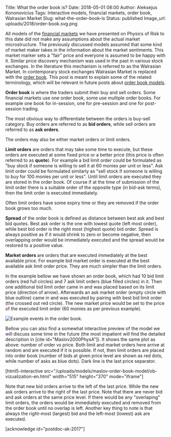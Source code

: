 Title: What the order book is?
Date: 2018-05-01 08:00
Author: Aleksejus Kononovicius
Tags: Interactive models, financial markets, order book, Walrasian Market
Slug: what-the-order-book-is
Status: published
Image_url: uploads/2018/order-book.svg.png

All models of the [financial markets](/tag/financial-markets/) we have presented on Physics of Risk to this date did not make any assumptions about the actual market microstructure. The previously discussed models assumed that some kind of market maker takes in the information about the market sentiments. This market marker sets a "fair" price and everyone is assumed to be happy with it. Similar price discovery mechanism was used in the past in various stock exchanges. In the literature this mechanism is referred to as the Walrasian Market. In contemporary stock exchanges Walrasian Market is replaced with the [order book]({filename}/articles/2018/what-the-order-book-is.md). This post is meant to explain some of the related terminology, which will be relevant in future posts about [order book models](/tag/order-book/).<!--more-->

**Order book** is where the traders submit their buy and sell orders. Some financial markets use one order book, some use multiple order books. For example one book for in-session, one for pre-session and one for post-session trading.

The most obvious way to differentiate between the orders is buy-sell category. Buy orders are referred to as **bid orders**, while sell orders are referred to as **ask orders**.

The orders may also be either market orders or limit orders. 

**Limit orders** are orders that may take some time to execute, but these orders are executed at some fixed price or a better price (this price is often referred to as **quote**). For example a bid limit order could be formulated as "buy stock if someone is willing to sell it at 60 monies per unit or less". Ask limit order could be formulated similarly as "sell stock if someone is willing to buy for 100 monies per unit or less". Until limit orders are executed they are stored in the order book. Of course if at the time of submission of the limit order there is a suitable order of the opposite type (in bid-ask terms), then the limit order is executed immediately.

Often limit orders have some expiry time or they are removed if the order book grows too much.

**Spread** of the order book is defined as distance between best ask and best bid quotes. Best ask order is the one with lowest quote (left most order), while best bid order is the right most (highest quote) bid order. Spread is always positive as if it would shrink to zero or become negative, then overlapping order would be immediately executed and the spread would be restored to a positive value.

**Market orders** are orders that are executed immediately at the best available price. For example bid market order is executed at the best available ask limit order price. They are much simpler than the limit orders.

In the example bellow we have shown an order book, which had 10 bid limit orders (red full circles) and 7 ask limit orders (blue filled circles) in it. Then one additional bid limit order came in and was placed based on its limit price (direction of arrow). Afterwards an ask market order (empty circle with blue outline) came in and was executed by pairing with best bid limit order (the crossed out red circle). The new market price would be set to the price of the executed limit order (60 monies as per previous example).

![Example events in the order book.]({filename}/uploads/2018/order-book.svg.png "Example events in the order book.")

Bellow you can also find a somewhat interactive preview of the model we will discuss some time in the future (the most impatient will find the detailed description in [cite id="Maslov2000PhysA"]). It shows the same plot as above: number of order vs price. Both limit and market orders here arrive at random and are executed if it is possible. If not, then limit orders are placed into order book (number of bids at given price level are shown as red dots, while number of asks as blue dots). Dark line is the last price separator.

[html5-interactive
src="/uploads/models/maslov-order-book-model/ob-vizualization-en.html" width="515"
height="370" mode="iframe"]

Note that new bid orders arrive to the left of the last price. While the new ask orders arrive to the right of the last price. Note that there are never bid and ask orders at the same price level. If there would be any "overlaping" limit orders, the orders would be immediately executed and removed from the order book until no overlap is left. Another key thing to note is that always the right-most (largest) bid and the left-most (lowest) ask are executed.

[acknowledge id="postdoc-ak-2017"]
